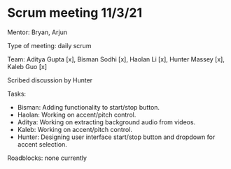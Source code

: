 # Scrum meeting 11/3/21

Mentor: Bryan, Arjun

Type of meeting: daily scrum

Team: Aditya Gupta [x], Bisman Sodhi [x], Haolan Li [x], Hunter Massey [x], Kaleb Guo [x]

Scribed discussion by Hunter

Tasks:
* Bisman: Adding functionality to start/stop button.
* Haolan: Working on accent/pitch control.
* Aditya: Working on extracting background audio from videos.
* Kaleb: Working on accent/pitch control.
* Hunter: Designing user interface start/stop button and dropdown for accent selection.

Roadblocks: none currently